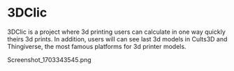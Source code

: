 # 3DClic
3DClic is a project where 3d printing users can calculate in one way quickly theirs 3d prints. In addition, users will can see last 3d models in Cults3D and Thingiverse, the most famous platforms for 3d printer models.

Screenshot_1703343545.png
